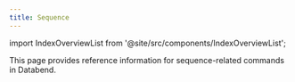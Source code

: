 ```yaml
---
title: Sequence
---
```

import IndexOverviewList from '@site/src/components/IndexOverviewList';

This page provides reference information for sequence-related commands in Databend. 

<IndexOverviewList />